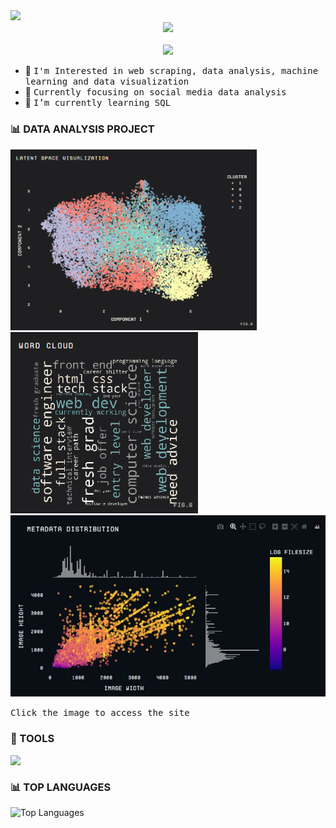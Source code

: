 <img src="https://readme-typing-svg.herokuapp.com?font=DM+Sans&weight=800&size=30&pause=250&duration=2000&color=DCABDF&width=555&lines=Hello!+👋,+I'm+John+Dewey;Welcome+to+my+Github+profile+☺️" />
<div align="center">
  <img width=2000 src="https://user-images.githubusercontent.com/74038190/212284115-f47cd8ff-2ffb-4b04-b5bf-4d1c14c0247f.gif" />
  <br>
  <br>

  <img src="https://github.com/user-attachments/assets/845ce503-9681-4a06-80a9-fe671182ba19" />
</div>

- 🔭 <samp>I'm Interested in web scraping, data analysis, machine learning and data visualization<samp>
- 🔬 <samp>Currently focusing on social media data analysis<samp>
- 🌱 <samp>I’m currently learning SQL<samp>

### 📊 DATA ANALYSIS PROJECT

[<img src='https://github.com/johndeweyzxc/johndeweyzxc/blob/main/Github%20vector%20representation%20and%20projection.png' alt='github' height='290'>](https://johndeweyzxc-subreddit-offmychestph-data-dashboard.hf.space/)
[<img src='https://github.com/johndeweyzxc/johndeweyzxc/blob/main/Github%20word%20cloud.png' alt='github' height='290'>](https://johndeweyzxc-subreddit-pinoyprogrammer-data-dashboard.hf.space/)
[<img src='https://github.com/johndeweyzxc/johndeweyzxc/blob/main/Github%20metadata%20visualization.jpg' alt='github' height='290'>](https://johndeweyzxc-reddit-philippines-eda.hf.space/)

<samp>Click the image to access the site<samp>

### 🚀 TOOLS
<img height=120 align="top" src="https://go-skill-icons.vercel.app/api/icons?i=py,pandas,numpy,matplotlib,sklearn,pytorch,selenium,huggingface&perline=4"/>

### 📊 TOP LANGUAGES
![Top Languages](https://github-readme-stats.vercel.app/api/top-langs/?username=johndeweyzxc&layout=donut&theme=radical)
